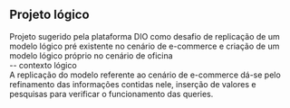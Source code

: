## Projeto lógico
Projeto sugerido pela plataforma DIO como desafio de replicação de um modelo lógico pré existente no cenário de e-commerce e criação de um modelo lógico próprio no cenário de oficina
<br>
-- contexto lógico
<br>
A replicação do modelo referente ao cenário de e-commerce dá-se pelo refinamento das informações contidas nele, inserção de valores e pesquisas para verificar o funcionamento das queries.
